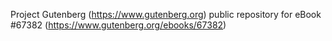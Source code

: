 Project Gutenberg (https://www.gutenberg.org) public repository for
eBook #67382 (https://www.gutenberg.org/ebooks/67382)
